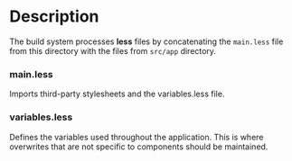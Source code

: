 # Description

The build system processes **less** files by concatenating the ```main.less``` file from this
directory with the files from ```src/app``` directory.


### main.less

Imports third-party stylesheets and the variables.less file.


### variables.less

Defines the variables used throughout the application. This is where overwrites that are not
specific to components should be maintained.

